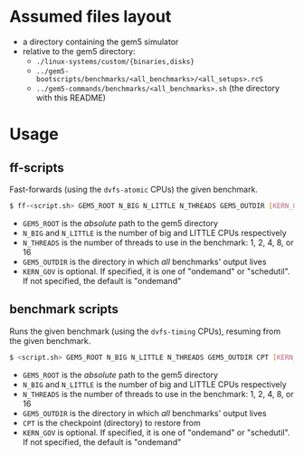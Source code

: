 # Assumed files layout
- a directory containing the gem5 simulator
- relative to the gem5 directory:
  - `./linux-systems/custom/{binaries,disks}`
  - `../gem5-bootscripts/benchmarks/<all_benchmarks>/<all_setups>.rcS`
  - `../gem5-commands/benchmarks/<all_benchmarks>.sh` (the directory with this
    README)


# Usage
## ff-scripts
Fast-forwards (using the `dvfs-atomic` CPUs) the given benchmark.
```bash
$ ff-<script.sh> GEM5_ROOT N_BIG N_LITTLE N_THREADS GEM5_OUTDIR [KERN_GOV]
```
- `GEM5_ROOT` is the _absolute_ path to the gem5 directory
- `N_BIG` and `N_LITTLE` is the number of big and LITTLE CPUs respectively
- `N_THREADS` is the number of threads to use in the benchmark: 1, 2, 4, 8, or 16
- `GEM5_OUTDIR` is the directory in which _all_ benchmarks' output lives
- `KERN_GOV` is optional. If specified, it is one of "ondemand" or "schedutil".
  If not specified, the default is "ondemand"

## benchmark scripts
Runs the given benchmark (using the `dvfs-timing` CPUs), resuming from the given
benchmark.
```bash
$ <script.sh> GEM5_ROOT N_BIG N_LITTLE N_THREADS GEM5_OUTDIR CPT [KERN_GOV]
```
- `GEM5_ROOT` is the _absolute_ path to the gem5 directory
- `N_BIG` and `N_LITTLE` is the number of big and LITTLE CPUs respectively
- `N_THREADS` is the number of threads to use in the benchmark: 1, 2, 4, 8, or 16
- `GEM5_OUTDIR` is the directory in which _all_ benchmarks' output lives
- `CPT` is the checkpoint (directory) to restore from
- `KERN_GOV` is optional. If specified, it is one of "ondemand" or "schedutil".
  If not specified, the default is "ondemand"

